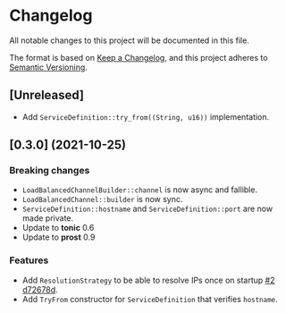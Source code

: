 # Changelog
All notable changes to this project will be documented in this file.

The format is based on [Keep a Changelog](https://keepachangelog.com/en/1.1.0/),
and this project adheres to [Semantic Versioning](https://semver.org/spec/v2.0.0.html).

## [Unreleased]
* Add `ServiceDefinition::try_from((String, u16))` implementation.

## [0.3.0] (2021-10-25)

### Breaking changes

* `LoadBalancedChannelBuilder::channel` is now async and fallible.
* `LoadBalancedChannel::builder` is now sync.
* `ServiceDefinition::hostname` and `ServiceDefinition::port` are now made private.
* Update to **tonic** 0.6
* Update to **prost** 0.9

### Features

* Add `ResolutionStrategy` to be able to resolve IPs once on startup [#2](https://github.com/TrueLayer/ginepro/issues/20) [d72678d](https://github.com/TrueLayer/ginepro/commit/d72678dc10342a83ecd0e66d10d9ac46469ba91b).
* Add `TryFrom` constructor for `ServiceDefinition` that verifies `hostname`.
